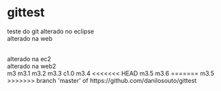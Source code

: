 # gittest
teste do git
alterado no eclipse
<br />
alterado na web

<br />
alterado na ec2

<br />
alterado na web2
<br />
m3
m3.1
m3.2
m3.3
c1.0
m3.4
<<<<<<< HEAD
m3.5
m3.6
=======
m3.5
>>>>>>> branch 'master' of https://github.com/danilosouto/gittest
